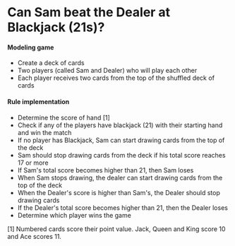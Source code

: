 Can Sam beat the Dealer at Blackjack (21s)?
===

#### Modeling game
* Create a deck of cards
* Two players (called Sam and Dealer) who will play each other
* Each player receives two cards from the top of the shuffled deck of cards

#### Rule implementation
* Determine the score of hand [1]
* Check if any of the players have blackjack (21) with their starting hand and win the match
* If no player has Blackjack, Sam can start drawing cards from the top of the deck
* Sam should stop drawing cards from the deck if his total score reaches 17 or more
* If Sam's total score becomes higher than 21, then Sam loses
* When Sam stops drawing, the dealer can start drawing cards from the top of the deck
* When the Dealer's score is higher than Sam's, the Dealer should stop drawing cards
* If the Dealer's total score becomes higher than 21, then the Dealer loses
* Determine which player wins the game

[1] Numbered cards score their point value. Jack, Queen and King score 10 and Ace scores 11.
